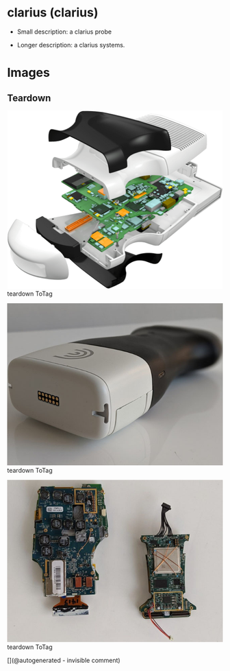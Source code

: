 # clarius (clarius)

* Small description: a clarius probe

* Longer description: a clarius systems.

# Images

## Teardown 

![](/include/clarius/Clarius_072116.png)
teardown
ToTag

![](/include/clarius/hd08.jpg)
teardown
ToTag

![](/include/clarius/hd10.jpg)
teardown
ToTag





[](@autogenerated - invisible comment)